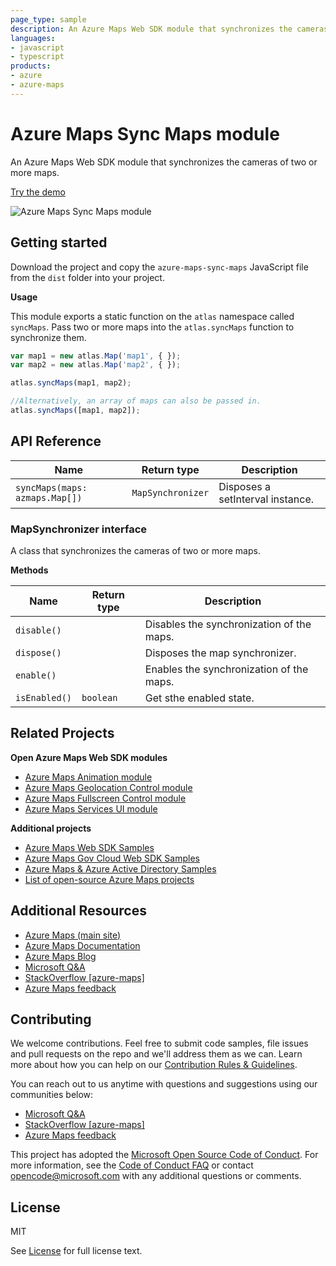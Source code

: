 ```yaml
---
page_type: sample
description: An Azure Maps Web SDK module that synchronizes the cameras of two or more maps.
languages:
- javascript
- typescript
products:
- azure
- azure-maps
---
```


# Azure Maps Sync Maps module

An Azure Maps Web SDK module that synchronizes the cameras of two or more maps. 

[Try the demo](https://azuremapscodesamples.azurewebsites.net/index.html?sample=Synchronize%20map%20views)

![Azure Maps Sync Maps module](https://github.com/Azure-Samples/AzureMapsCodeSamples/raw/master/AzureMapsCodeSamples/SiteResources/screenshots/Synchronize-map-views.gif)

## Getting started

Download the project and copy the `azure-maps-sync-maps` JavaScript file from the `dist` folder into your project. 

**Usage**

This module exports a static function on the `atlas` namespace called `syncMaps`. Pass two or more maps into the `atlas.syncMaps` function to synchronize them.

```JavaScript
var map1 = new atlas.Map('map1', { });
var map2 = new atlas.Map('map2', { });

atlas.syncMaps(map1, map2);

//Alternatively, an array of maps can also be passed in.
atlas.syncMaps([map1, map2]);
```

## API Reference

| Name | Return type | Description |
|------|-------------|-------------|
| `syncMaps(maps: azmaps.Map[])` | `MapSynchronizer` | Disposes a setInterval instance. |

### MapSynchronizer interface

A class that synchronizes the cameras of two or more maps.

**Methods** 

| Name | Return type | Description |
|------|-------------|-------------|
| `disable()` | | Disables the synchronization of the maps. |
| `dispose()` | | Disposes the map synchronizer. |
| `enable()` | | Enables the synchronization of the maps. |
| `isEnabled()` | `boolean` | Get sthe enabled state. |

## Related Projects

**Open Azure Maps Web SDK modules**

* [Azure Maps Animation module](https://github.com/Azure-Samples/azure-maps-animations)
* [Azure Maps Geolocation Control module](https://github.com/Azure-Samples/azure-maps-geolocation-control)
* [Azure Maps Fullscreen Control module](https://github.com/Azure-Samples/azure-maps-fullscreen-control)
* [Azure Maps Services UI module](https://github.com/Azure-Samples/azure-maps-services-ui)

**Additional projects**

* [Azure Maps Web SDK Samples](https://github.com/Azure-Samples/AzureMapsCodeSamples)
* [Azure Maps Gov Cloud Web SDK Samples](https://github.com/Azure-Samples/AzureMapsGovCloudCodeSamples)
* [Azure Maps & Azure Active Directory Samples](https://github.com/Azure-Samples/Azure-Maps-AzureAD-Samples)
* [List of open-source Azure Maps projects](https://github.com/microsoft/Maps/blob/master/AzureMaps.md)

## Additional Resources

* [Azure Maps (main site)](https://azure.com/maps)
* [Azure Maps Documentation](https://docs.microsoft.com/azure/azure-maps/index)
* [Azure Maps Blog](https://azure.microsoft.com/blog/topics/azure-maps/)
* [Microsoft Q&A](https://docs.microsoft.com/answers/topics/azure-maps.html)
* [StackOverflow [azure-maps]](https://stackoverflow.com/questions/tagged/azure-maps)
* [Azure Maps feedback](https://feedback.azure.com/forums/909172-azure-maps)

## Contributing

We welcome contributions. Feel free to submit code samples, file issues and pull requests on the repo and we'll address them as we can. 
Learn more about how you can help on our [Contribution Rules & Guidelines](https://github.com/Azure-Samples/azure-maps-sync-maps/blob/master/CONTRIBUTING.md). 

You can reach out to us anytime with questions and suggestions using our communities below:
* [Microsoft Q&A](https://docs.microsoft.com/answers/topics/azure-maps.html)
* [StackOverflow [azure-maps]](https://stackoverflow.com/questions/tagged/azure-maps)
* [Azure Maps feedback](https://feedback.azure.com/forums/909172-azure-maps)

This project has adopted the [Microsoft Open Source Code of Conduct](https://opensource.microsoft.com/codeofconduct/). 
For more information, see the [Code of Conduct FAQ](https://opensource.microsoft.com/codeofconduct/faq/) or 
contact [opencode@microsoft.com](mailto:opencode@microsoft.com) with any additional questions or comments.

## License

MIT
 
See [License](https://github.com/Azure-Samples/azure-maps-sync-maps/blob/master/LICENSE.md) for full license text.